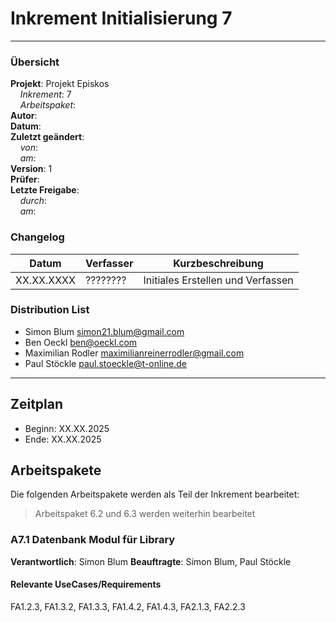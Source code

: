 # Inkrement Initialisierung 7

---

### Übersicht

**Projekt**: Projekt Episkos \
&nbsp;&nbsp;&nbsp;&nbsp;_Inkrement_: 7\
&nbsp;&nbsp;&nbsp;&nbsp;_Arbeitspaket_: \
**Autor**: \
**Datum**: \
**Zuletzt geändert**: \
&nbsp;&nbsp;&nbsp;&nbsp;_von_: \
&nbsp;&nbsp;&nbsp;&nbsp;_am_: \
**Version**: 1 \
**Prüfer**: \
**Letzte Freigabe**: \
&nbsp;&nbsp;&nbsp;&nbsp;_durch_: \
&nbsp;&nbsp;&nbsp;&nbsp;_am_: 

### Changelog

| Datum      | Verfasser | Kurzbeschreibung                  |
| ---------- | --------- | --------------------------------- |
| XX.XX.XXXX | ????????  | Initiales Erstellen und Verfassen |

### Distribution List

- Simon Blum <simon21.blum@gmail.com>
- Ben Oeckl <ben@oeckl.com>
- Maximilian Rodler <maximilianreinerrodler@gmail.com>
- Paul Stöckle <paul.stoeckle@t-online.de>

---

## Zeitplan
- Beginn: XX.XX.2025
- Ende: XX.XX.2025

## Arbeitspakete
Die folgenden Arbeitspakete werden als Teil der Inkrement bearbeitet:

> Arbeitspaket 6.2 und 6.3 werden weiterhin bearbeitet

### A7.1 Datenbank Modul für Library

**Verantwortlich**: Simon Blum
**Beauftragte**: Simon Blum, Paul Stöckle

#### Relevante UseCases/Requirements
FA1.2.3, FA1.3.2, FA1.3.3, FA1.4.2, FA1.4.3, FA2.1.3, FA2.2.3


